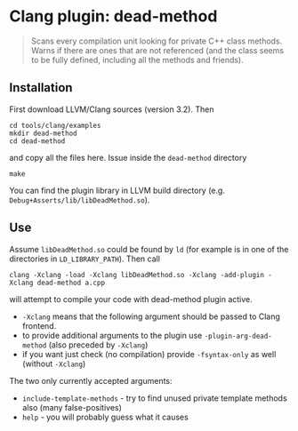 # Clang plugin: dead-method

> Scans every compilation unit looking for private C++ class methods. Warns if
> there are ones that are not referenced (and the class seems to be fully
> defined, including all the methods and friends).

## Installation
First download LLVM/Clang sources (version 3.2). Then

    cd tools/clang/examples
    mkdir dead-method
    cd dead-method

and copy all the files here. Issue inside the `dead-method` directory

    make

You can find the plugin library in LLVM build directory (e.g.
`Debug+Asserts/lib/libDeadMethod.so`).

## Use
Assume `libDeadMethod.so` could be found by `ld` (for example is in one of
the directories in `LD_LIBRARY_PATH`). Then call

    clang -Xclang -load -Xclang libDeadMethod.so -Xclang -add-plugin -Xclang dead-method a.cpp

will attempt to compile your code with dead-method plugin active.

 * `-Xclang` means that the following argument should be passed to Clang
   frontend.
 * to provide additional arguments to the plugin use `-plugin-arg-dead-method`
   (also preceded by `-Xclang`)
 * if you want just check (no compilation) provide `-fsyntax-only` as well
   (without `-Xclang`)

The two only currently accepted arguments:

 * `include-template-methods` - try to find unused private template methods
   also (many false-positives)
 * `help` - you will probably guess what it causes
